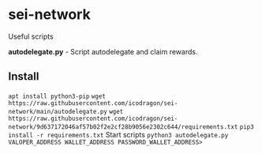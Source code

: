 # sei-network
Useful scripts

<b>autodelegate.py</b> - Script autodelegate and claim rewards.

<h2>Install</h2>
<code>apt install python3-pip</code>
<code>wget https://raw.githubusercontent.com/icodragon/sei-network/main/autodelegate.py</code>
<code>wget https://raw.githubusercontent.com/icodragon/sei-network/9d637172046af57b02f2e2cf28b9056e2302c644/requirements.txt</code>
<code>pip3 install -r requirements.txt</code>
Start scripts
<code>python3 autodelegate.py VALOPER_ADDRESS WALLET_ADDRESS PASSWORD_WALLET_ADDRESS></code>
